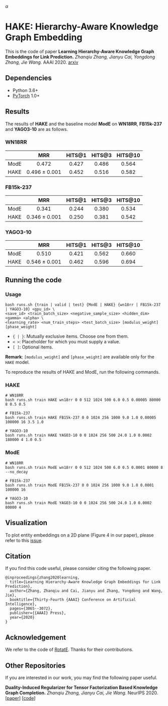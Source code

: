 $\alpha$

# HAKE: Hierarchy-Aware Knowledge Graph Embedding
This is the code of paper **Learning Hierarchy-Aware Knowledge Graph Embeddings for Link Prediction.** *Zhanqiu Zhang, Jianyu Cai, Yongdong Zhang, Jie Wang.* AAAI 2020.  [arxiv](https://arxiv.org/abs/1911.09419)

## Dependencies
- Python 3.6+
- [PyTorch](http://pytorch.org/) 1.0+

## Results
The results of **HAKE** and the baseline model **ModE** on **WN18RR**, **FB15k-237** and **YAGO3-10** are as follows.
 
### WN18RR
| | MRR |  HITS@1 | HITS@3 | HITS@10 |
|:----------:|:----------:|:----------:|:----------:|:----------:|
| ModE | 0.472 | 0.427 | 0.486 | 0.564 |
| HAKE | 0.496 ± 0.001 | 0.452 | 0.516 | 0.582 |


### FB15k-237
| | MRR | HITS@1 | HITS@3 | HITS@10 |
|:----------:|:----------:|:----------:|:----------:|:----------:|
| ModE | 0.341 |  0.244 | 0.380 | 0.534 |
| HAKE | 0.346 ± 0.001 |  0.250 | 0.381 | 0.542 |

### YAGO3-10
| | MRR | HITS@1 | HITS@3 | HITS@10 |
|:----------:|:----------:|:----------:|:----------:|:----------:|
| ModE | 0.510 |  0.421 | 0.562 | 0.660 |
| HAKE | 0.546  ± 0.001 |  0.462 | 0.596 | 0.694 |


## Running the code 

### Usage
```
bash runs.sh {train | valid | test} {ModE | HAKE} {wn18rr | FB15k-237 | YAGO3-10} <gpu_id> \
<save_id> <train_batch_size> <negative_sample_size> <hidden_dim> <gamma> <alpha> \
<learning_rate> <num_train_steps> <test_batch_size> [modulus_weight] [phase_weight]
```
- `{ | }`: Mutually exclusive items. Choose one from them.
- `< >`: Placeholder for which you must supply a value.
- `[ ]`: Optional items.

**Remark**: `[modulus_weight]` and `[phase_weight]` are available only for the `HAKE` model.

To reproduce the results of HAKE and ModE, run the following commands.

### HAKE
```
# WN18RR
bash runs.sh train HAKE wn18rr 0 0 512 1024 500 6.0 0.5 0.00005 80000 8 0.5 0.5

# FB15k-237
bash runs.sh train HAKE FB15k-237 0 0 1024 256 1000 9.0 1.0 0.00005 100000 16 3.5 1.0

# YAGO3-10
bash runs.sh train HAKE YAGO3-10 0 0 1024 256 500 24.0 1.0 0.0002 180000 4 1.0 0.5
```

### ModE
```
# WN18RR
bash runs.sh train ModE wn18rr 0 0 512 1024 500 6.0 0.5 0.0001 80000 8 --no_decay

# FB15k-237
bash runs.sh train ModE FB15k-237 0 0 1024 256 1000 9.0 1.0 0.0001 100000 16

# YAGO3-10
bash runs.sh train ModE YAGO3-10 0 0 1024 256 500 24.0 1.0 0.0002 80000 4
```

## Visualization
To plot entity embeddings on a 2D plane (Figure 4 in our paper), please refer to this [issue](https://github.com/MIRALab-USTC/KGE-HAKE/issues/2).

## Citation
If you find this code useful, please consider citing the following paper.
```
@inproceedings{zhang2020learning,
  title={Learning Hierarchy-Aware Knowledge Graph Embeddings for Link Prediction},
  author={Zhang, Zhanqiu and Cai, Jianyu and Zhang, Yongdong and Wang, Jie},
  booktitle={Thirty-Fourth {AAAI} Conference on Artificial Intelligence},
  pages={3065--3072},
  publisher={{AAAI} Press},
  year={2020}
}
```

## Acknowledgement
We refer to the code of [RotatE](https://github.com/DeepGraphLearning/KnowledgeGraphEmbedding). Thanks for their contributions.

## Other Repositories
If you are interested in our work, you may find the following paper useful.

**Duality-Induced Regularizer for Tensor Factorization Based Knowledge Graph Completion.**
*Zhanqiu Zhang, Jianyu Cai, Jie Wang.* NeurIPS 2020. [[paper](https://arxiv.org/abs/2011.05816)] [[code](https://github.com/MIRALab-USTC/KGE-DURA)]

